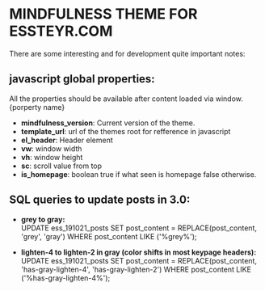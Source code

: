 
# MINDFULNESS THEME FOR ESSTEYR.COM


There are some interesting and for development quite important notes:

## javascript global properties:

All the properties should be available after content loaded via window.{porperty name}

- **mindfulness_version**: Current version of the theme.
- **template_url**: url of the themes root for refference in javascript
- **el_header**: Header element
- **vw**: window width
- **vh**: window height
- **sc**: scroll value from top
- **is_homepage**: boolean true if what seen is homepage false otherwise.


## SQL queries to update posts in 3.0:

- **grey to gray:**<br/>
UPDATE ess_191021_posts SET post_content = REPLACE(post_content, 'grey', 'gray') WHERE post_content LIKE ('%grey%');

- **lighten-4 to lighten-2 in gray (color shifts in most keypage headers):**<br/>
UPDATE ess_191021_posts SET post_content = REPLACE(post_content, 'has-gray-lighten-4', 'has-gray-lighten-2') WHERE post_content LIKE ('%has-gray-lighten-4%');
  
